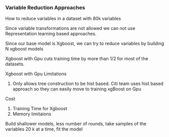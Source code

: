 ### Variable Reduction Approaches

How to reduce variables in a dataset with 80k variables

Since variable transformations are not allowed we can not use Representation learning based approaches.

Since our base model is Xgboost, we can try to reduce variables by building N xgboost models 

Xgboost with Gpu cuts training time by more than 1/2 for most of the datasets.

Xgboost with Gpu Limitations

1. Only allows tree construction to be hist based. Citi team uses hist based approach so they can easily move to training xgBoost on Gpu

Cost 
1. Training Time for Xgboost
2. Memory limitaions

Build shallower models, less number of rounds, take samples of the variables 20 k at a time, fit the model
